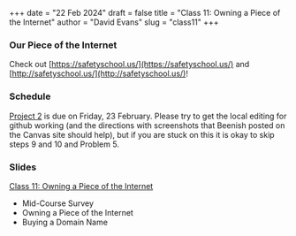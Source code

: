 +++
date = "22 Feb 2024"
draft = false
title = "Class 11: Owning a Piece of the Internet"
author = "David Evans"
slug = "class11"
+++

### Our Piece of the Internet

Check out [https://safetyschool.us/](https://safetyschool.us/) and [http://safetyschool.us/](http://safetyschool.us/)!

### Schedule

[Project 2](/project2) is due on Friday, 23 February. Please try to get the local editing for github working (and the directions with screenshots that Beenish posted on the Canvas site should help), but if you are stuck on this it is okay to skip steps 9 and 10 and Problem 5. 

### Slides

[Class 11: Owning a Piece of the Internet](https://www.dropbox.com/scl/fi/4vtg9ndfgs2emphtwk2da/cs1010-class11.pdf?rlkey=1rnd41jltgjjho92qs98x9njh&dl=0)

- Mid-Course Survey
- Owning a Piece of the Internet
- Buying a Domain Name

